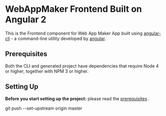 # WebAppMaker Frontend Built on Angular 2

This is the Frontend component for Web App Maker App built using [angular-cli](https://github.com/angular/angular-cli) - a command-line utility developed by [angular](https://github.com/angular).

## Prerequisites

Both the CLI and generated project have dependencies that require Node 4 or higher, together with NPM 3 or higher.

## Setting Up

**Before you start setting up the project:** please read the [prerequisites](#prerequisites) .

git push --set-upstream origin master
